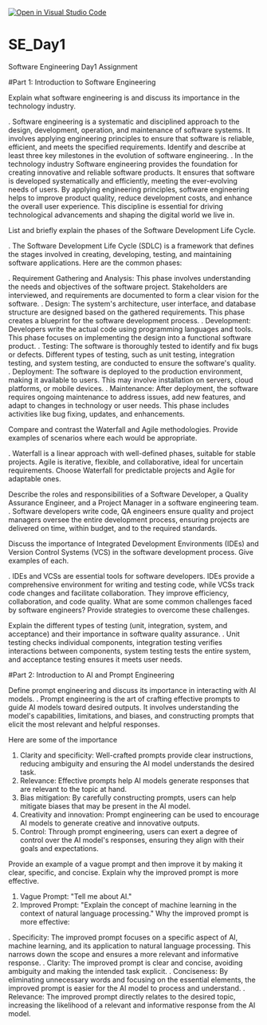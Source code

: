[![Open in Visual Studio Code](https://classroom.github.com/assets/open-in-vscode-2e0aaae1b6195c2367325f4f02e2d04e9abb55f0b24a779b69b11b9e10269abc.svg)](https://classroom.github.com/online_ide?assignment_repo_id=15569655&assignment_repo_type=AssignmentRepo)
# SE_Day1
Software Engineering Day1 Assignment

#Part 1: Introduction to Software Engineering

Explain what software engineering is and discuss its importance in the technology industry.

. Software engineering is a systematic and disciplined approach to the design, development, operation, and maintenance of software systems. It involves applying engineering principles to ensure that software is reliable, efficient, and meets the specified requirements.
Identify and describe at least three key milestones in the evolution of software engineering.
. In the technology industry Software engineering provides the foundation for creating innovative and reliable software products. It ensures that software is developed systematically and efficiently, meeting the ever-evolving needs of users. By applying engineering principles, software engineering helps to improve product quality, reduce development costs, and enhance the overall user experience. This discipline is essential for driving technological advancements and shaping the digital world we live in.


List and briefly explain the phases of the Software Development Life Cycle.

. The Software Development Life Cycle (SDLC) is a framework that defines the stages involved in creating, developing, testing, and maintaining software applications. Here are the common phases:

. Requirement Gathering and Analysis: This phase involves understanding the needs and objectives of the software project. Stakeholders are interviewed, and requirements are documented to form a clear vision for the software.
. Design: The system's architecture, user interface, and database structure are designed based on the gathered requirements. This phase creates a blueprint for the software development process.
. Development: Developers write the actual code using programming languages and tools. This phase focuses on implementing the design into a functional software product.
. Testing: The software is thoroughly tested to identify and fix bugs or defects. Different types of testing, such as unit testing, integration testing, and system testing, are conducted to ensure the software's quality.
. Deployment: The software is deployed to the production environment, making it available to users. This may involve installation on servers, cloud platforms, or mobile devices.
. Maintenance: After deployment, the software requires ongoing maintenance to address issues, add new features, and adapt to changes in technology or user needs. This phase includes activities like bug fixing, updates, and enhancements.

Compare and contrast the Waterfall and Agile methodologies. Provide examples of scenarios where each would be appropriate.

. Waterfall is a linear approach with well-defined phases, suitable for stable projects. Agile is iterative, flexible, and collaborative, ideal for uncertain requirements. Choose Waterfall for predictable projects and Agile for adaptable ones.

Describe the roles and responsibilities of a Software Developer, a Quality Assurance Engineer, and a Project Manager in a software engineering team.
. Software developers write code, QA engineers ensure quality and project managers oversee the entire development process, ensuring projects are delivered on time, within budget, and to the required standards.

Discuss the importance of Integrated Development Environments (IDEs) and Version Control Systems (VCS) in the software development process. Give examples of each.

. IDEs and VCSs are essential tools for software developers. IDEs provide a comprehensive environment for writing and testing code, while VCSs track code changes and facilitate collaboration. They improve efficiency, collaboration, and code quality.
What are some common challenges faced by software engineers? Provide strategies to overcome these challenges.


Explain the different types of testing (unit, integration, system, and acceptance) and their importance in software quality assurance.
. Unit testing checks individual components, integration testing verifies interactions between components, system testing tests the entire system, and acceptance testing ensures it meets user needs.

#Part 2: Introduction to AI and Prompt Engineering


Define prompt engineering and discuss its importance in interacting with AI models.
. Prompt engineering is the art of crafting effective prompts to guide AI models toward desired outputs. It involves understanding the model's capabilities, limitations, and biases, and constructing prompts that elicit the most relevant and helpful responses.

Here are some of the importance
1. Clarity and specificity: Well-crafted prompts provide clear instructions, reducing ambiguity and ensuring the AI model understands the desired task.
2. Relevance: Effective prompts help AI models generate responses that are relevant to the topic at hand.
3. Bias mitigation: By carefully constructing prompts, users can help mitigate biases that may be present in the AI model.
4. Creativity and innovation: Prompt engineering can be used to encourage AI models to generate creative and innovative outputs.
5. Control: Through prompt engineering, users can exert a degree of control over the AI model's responses, ensuring they align with their goals and expectations.

Provide an example of a vague prompt and then improve it by making it clear, specific, and concise. Explain why the improved prompt is more effective.
1. Vague Prompt: "Tell me about AI."
2. Improved Prompt: "Explain the concept of machine learning in the context of natural language processing."
   Why the improved prompt is more effective:

. Specificity: The improved prompt focuses on a specific aspect of AI, machine learning, and its application to natural language processing. This narrows down the scope and ensures a more relevant and informative response.
. Clarity: The improved prompt is clear and concise, avoiding ambiguity and making the intended task explicit.
. Conciseness: By eliminating unnecessary words and focusing on the essential elements, the improved prompt is easier for the AI model to process and understand.
. Relevance: The improved prompt directly relates to the desired topic, increasing the likelihood of a relevant and informative response from the AI model.
